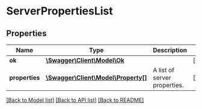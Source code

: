 # ServerPropertiesList

## Properties
Name | Type | Description | Notes
------------ | ------------- | ------------- | -------------
**ok** | [**\Swagger\Client\Model\Ok**](Ok.md) |  | [optional] 
**properties** | [**\Swagger\Client\Model\Property[]**](Property.md) | A list of server properties. | [optional] 

[[Back to Model list]](../README.md#documentation-for-models) [[Back to API list]](../README.md#documentation-for-api-endpoints) [[Back to README]](../README.md)


